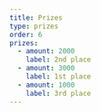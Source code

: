 ```yaml
---
title: Prizes
type: prizes
order: 6
prizes:
  - amount: 2000
    label: 2nd place
  - amount: 3000
    label: 1st place
  - amount: 1000
    label: 3rd place
---
```

